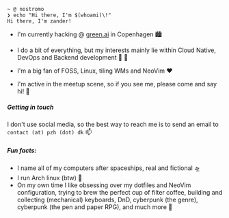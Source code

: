 ```
~ @ nostromo
❯ echo "Hi there, I'm $(whoami)\!"
Hi there, I'm zander!
```

- I'm currently hacking @ [green.ai](https://green.ai) in Copenhagen 🏙

- I do a bit of everything, but my interests mainly lie within Cloud Native, DevOps and Backend development 󰠳 

- I'm a big fan of FOSS, Linux, tiling WMs and NeoVim ❤

- I'm active in the meetup scene, so if you see me, please come and say hi! 👋

##### Getting in touch

I don't use social media, so the best way to reach me is to send an email to `contact (at) pzh (dot) dk` 📫

##### Fun facts:

- I name all of my computers after spaceships, real and fictional 🛸
- I run Arch linux (btw) 🐧
- On my own time I like obsessing over my dotfiles and NeoVim configuration, trying to brew the perfect cup of filter coffee, building and collecting (mechanical) keyboards, DnD, cyberpunk (the genre), cyberpunk (the pen and paper RPG), and much more 🎲
